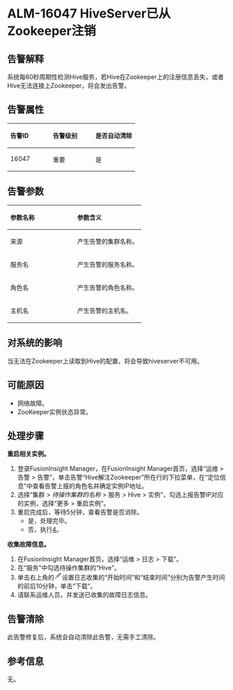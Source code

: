# ALM-16047 HiveServer已从Zookeeper注销<a name="ALM-16047"></a>

## 告警解释<a name="section144418461996"></a>

系统每60秒周期性检测Hive服务，若Hive在Zookeeper上的注册信息丢失，或者Hive无法连接上Zookeeper，将会发出告警。

## 告警属性<a name="section02124481013"></a>

<a name="table53284255"></a>
<table><thead align="left"><tr id="row47341147"><th class="cellrowborder" valign="top" width="33.33333333333333%" id="mcps1.1.4.1.1"><p id="p9427704"><a name="p9427704"></a><a name="p9427704"></a>告警ID</p>
</th>
<th class="cellrowborder" valign="top" width="33.33333333333333%" id="mcps1.1.4.1.2"><p id="p25446578"><a name="p25446578"></a><a name="p25446578"></a>告警级别</p>
</th>
<th class="cellrowborder" valign="top" width="33.33333333333333%" id="mcps1.1.4.1.3"><p id="p47906928"><a name="p47906928"></a><a name="p47906928"></a>是否自动清除</p>
</th>
</tr>
</thead>
<tbody><tr id="row55255963"><td class="cellrowborder" valign="top" width="33.33333333333333%" headers="mcps1.1.4.1.1 "><p id="p46547994"><a name="p46547994"></a><a name="p46547994"></a>16047</p>
</td>
<td class="cellrowborder" valign="top" width="33.33333333333333%" headers="mcps1.1.4.1.2 "><p id="p12291158"><a name="p12291158"></a><a name="p12291158"></a>重要</p>
</td>
<td class="cellrowborder" valign="top" width="33.33333333333333%" headers="mcps1.1.4.1.3 "><p id="p56059702"><a name="p56059702"></a><a name="p56059702"></a>是</p>
</td>
</tr>
</tbody>
</table>

## 告警参数<a name="section11951012194719"></a>

<a name="table7221941"></a>
<table><thead align="left"><tr id="row38703738"><th class="cellrowborder" valign="top" width="50%" id="mcps1.1.3.1.1"><p id="p47995043"><a name="p47995043"></a><a name="p47995043"></a>参数名称</p>
</th>
<th class="cellrowborder" valign="top" width="50%" id="mcps1.1.3.1.2"><p id="p62393236"><a name="p62393236"></a><a name="p62393236"></a>参数含义</p>
</th>
</tr>
</thead>
<tbody><tr id="row206858329322"><td class="cellrowborder" valign="top" width="50%" headers="mcps1.1.3.1.1 "><p id="p156438591896"><a name="p156438591896"></a><a name="p156438591896"></a>来源</p>
</td>
<td class="cellrowborder" valign="top" width="50%" headers="mcps1.1.3.1.2 "><p id="p187931338134115"><a name="p187931338134115"></a><a name="p187931338134115"></a>产生告警的集群名称。</p>
</td>
</tr>
<tr id="row20687350"><td class="cellrowborder" valign="top" width="50%" headers="mcps1.1.3.1.1 "><p id="p1376621317100"><a name="p1376621317100"></a><a name="p1376621317100"></a>服务名</p>
</td>
<td class="cellrowborder" valign="top" width="50%" headers="mcps1.1.3.1.2 "><p id="p35582507"><a name="p35582507"></a><a name="p35582507"></a>产生告警的服务名称。</p>
</td>
</tr>
<tr id="row51807112"><td class="cellrowborder" valign="top" width="50%" headers="mcps1.1.3.1.1 "><p id="p15766121315107"><a name="p15766121315107"></a><a name="p15766121315107"></a>角色名</p>
</td>
<td class="cellrowborder" valign="top" width="50%" headers="mcps1.1.3.1.2 "><p id="p70810"><a name="p70810"></a><a name="p70810"></a>产生告警的角色名称。</p>
</td>
</tr>
<tr id="row637295"><td class="cellrowborder" valign="top" width="50%" headers="mcps1.1.3.1.1 "><p id="p2076651312109"><a name="p2076651312109"></a><a name="p2076651312109"></a>主机名</p>
</td>
<td class="cellrowborder" valign="top" width="50%" headers="mcps1.1.3.1.2 "><p id="p20545297"><a name="p20545297"></a><a name="p20545297"></a>产生告警的主机名。</p>
</td>
</tr>
</tbody>
</table>

## 对系统的影响<a name="section1123167144819"></a>

当无法在Zookeeper上读取到Hive的配置，将会导致hiveserver不可用。

## 可能原因<a name="section194330194913"></a>

-   网络故障。
-   ZooKeeper实例状态异常。

## 处理步骤<a name="section122691220163316"></a>

**重启相关实例。**

1.  登录FusionInsight Manager，在FusionInsight Manager首页，选择“运维 \> 告警 \> 告警”，单击告警“Hive解注Zookeeper”所在行的下拉菜单，在“定位信息”中查看告警上报的角色名并确定实例IP地址。
2.  选择“集群 \>  _待操作集群的名称_  \> 服务 \> Hive \> 实例”，勾选上报告警IP对应的实例，选择“更多 \> 重启实例”。
3.  重启完成后，等待5分钟，查看告警是否消除。
    -   是，处理完毕。
    -   否，执行[4](#li57092876161840)。


**收集故障信息。**

1.  <a name="li57092876161840"></a>在FusionInsight Manager首页，选择“运维 \> 日志 \> 下载”。
2.  在“服务”中勾选待操作集群的“Hive”。
3.  单击右上角的![](figures/zh-cn_image_0263895811.png)设置日志收集的“开始时间”和“结束时间”分别为告警产生时间的前后10分钟，单击“下载”。
4.  请联系运维人员，并发送已收集的故障日志信息。

## 告警清除<a name="section141961271574"></a>

此告警修复后，系统会自动清除此告警，无需手工清除。

## 参考信息<a name="section56407894"></a>

无。

